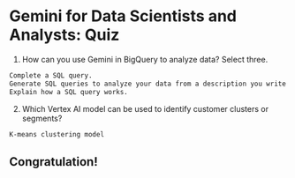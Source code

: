 # Gemini for Data Scientists and Analysts: Quiz

1. How can you use Gemini in BigQuery to analyze data? Select three.
```bash
Complete a SQL query.
Generate SQL queries to analyze your data from a description you write in English.
Explain how a SQL query works.
```

2. Which Vertex AI model can be used to identify customer clusters or segments?
```bash
K-means clustering model
```

## Congratulation!
